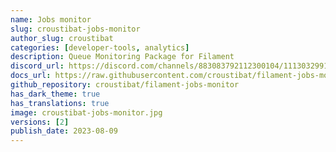 ```yaml
---
name: Jobs monitor
slug: croustibat-jobs-monitor
author_slug: croustibat
categories: [developer-tools, analytics]
description: Queue Monitoring Package for Filament
discord_url: https://discord.com/channels/883083792112300104/1113032991845912646
docs_url: https://raw.githubusercontent.com/croustibat/filament-jobs-monitor/main/README.md
github_repository: croustibat/filament-jobs-monitor
has_dark_theme: true
has_translations: true
image: croustibat-jobs-monitor.jpg
versions: [2]
publish_date: 2023-08-09
---
```


